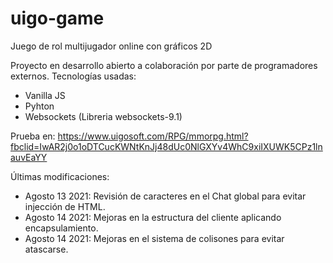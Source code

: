 # uigo-game
Juego de rol multijugador online con gráficos 2D

Proyecto en desarrollo abierto a colaboración por parte de programadores externos.
Tecnologías usadas:
- Vanilla JS
- Pyhton
- Websockets (Libreria websockets-9.1)

Prueba en: https://www.uigosoft.com/RPG/mmorpg.html?fbclid=IwAR2j0o1oDTCucKWNtKnJj48dUc0NlGXYv4WhC9xiIXUWK5CPz1lnauvEaYY

Últimas modificaciones:
- Agosto 13 2021: Revisión de caracteres en el Chat global para evitar injección de HTML.
- Agosto 14 2021: Mejoras en la estructura del cliente aplicando encapsulamiento.
- Agosto 14 2021: Mejoras en el sistema de colisones para evitar atascarse.

